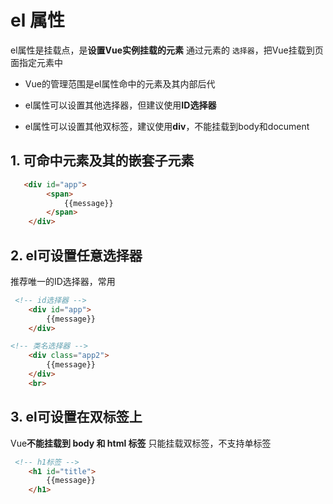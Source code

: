 # el 属性
el属性是挂载点，是**设置Vue实例挂载的元素**
通过元素的 `选择器`，把Vue挂载到页面指定元素中

- Vue的管理范围是el属性命中的元素及其内部后代

- el属性可以设置其他选择器，但建议使用**ID选择器**

- el属性可以设置其他双标签，建议使用**div**，不能挂载到body和document



## 1. 可命中元素及其的嵌套子元素
```html
   <div id="app">
        <span>
            {{message}}
        </span>
    </div>
```

## 2. el可设置任意选择器
推荐唯一的ID选择器，常用
```html
 <!-- id选择器 -->
    <div id="app">
        {{message}}
    </div>

<!-- 类名选择器 -->
    <div class="app2">
        {{message}}
    </div>
    <br>
```

## 3. el可设置在双标签上
Vue**不能挂载到 body 和 html 标签**
只能挂载双标签，不支持单标签
``` html
 <!-- h1标签 -->
    <h1 id="title">
        {{message}}
    </h1>
```